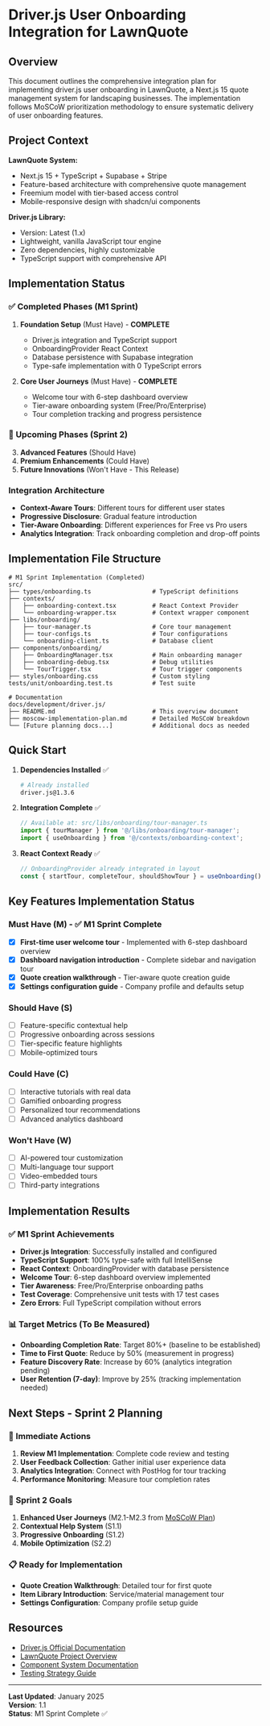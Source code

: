 # Driver.js User Onboarding Integration for LawnQuote

## Overview

This document outlines the comprehensive integration plan for implementing driver.js user onboarding in LawnQuote, a Next.js 15 quote management system for landscaping businesses. The implementation follows MoSCoW prioritization methodology to ensure systematic delivery of user onboarding features.

## Project Context

**LawnQuote System:**
- Next.js 15 + TypeScript + Supabase + Stripe
- Feature-based architecture with comprehensive quote management
- Freemium model with tier-based access control
- Mobile-responsive design with shadcn/ui components

**Driver.js Library:**
- Version: Latest (1.x)
- Lightweight, vanilla JavaScript tour engine
- Zero dependencies, highly customizable
- TypeScript support with comprehensive API

## Implementation Status

### ✅ Completed Phases (M1 Sprint)
1. **Foundation Setup** (Must Have) - **COMPLETE**
   - Driver.js integration and TypeScript support
   - OnboardingProvider React Context
   - Database persistence with Supabase integration
   - Type-safe implementation with 0 TypeScript errors

2. **Core User Journeys** (Must Have) - **COMPLETE**
   - Welcome tour with 6-step dashboard overview
   - Tier-aware onboarding system (Free/Pro/Enterprise)
   - Tour completion tracking and progress persistence

### 🔄 Upcoming Phases (Sprint 2)
3. **Advanced Features** (Should Have)
4. **Premium Enhancements** (Could Have)
5. **Future Innovations** (Won't Have - This Release)

### Integration Architecture
- **Context-Aware Tours**: Different tours for different user states
- **Progressive Disclosure**: Gradual feature introduction
- **Tier-Aware Onboarding**: Different experiences for Free vs Pro users
- **Analytics Integration**: Track onboarding completion and drop-off points

## Implementation File Structure

```
# M1 Sprint Implementation (Completed)
src/
├── types/onboarding.ts                 # TypeScript definitions
├── contexts/
│   ├── onboarding-context.tsx          # React Context Provider
│   └── onboarding-wrapper.tsx          # Context wrapper component
├── libs/onboarding/
│   ├── tour-manager.ts                 # Core tour management
│   ├── tour-configs.ts                 # Tour configurations
│   └── onboarding-client.ts            # Database client
├── components/onboarding/
│   ├── OnboardingManager.tsx           # Main onboarding manager
│   ├── onboarding-debug.tsx            # Debug utilities
│   └── TourTrigger.tsx                 # Tour trigger components
├── styles/onboarding.css               # Custom styling
tests/unit/onboarding.test.ts           # Test suite

# Documentation
docs/development/driver.js/
├── README.md                           # This overview document
├── moscow-implementation-plan.md       # Detailed MoSCoW breakdown
└── [Future planning docs...]           # Additional docs as needed
```

## Quick Start

1. **Dependencies Installed** ✅
   ```bash
   # Already installed
   driver.js@1.3.6
   ```

2. **Integration Complete** ✅
   ```typescript
   // Available at: src/libs/onboarding/tour-manager.ts
   import { tourManager } from '@/libs/onboarding/tour-manager';
   import { useOnboarding } from '@/contexts/onboarding-context';
   ```

3. **React Context Ready** ✅
   ```typescript
   // OnboardingProvider already integrated in layout
   const { startTour, completeTour, shouldShowTour } = useOnboarding();
   ```

## Key Features Implementation Status

### Must Have (M) - ✅ M1 Sprint Complete
- [x] **First-time user welcome tour** - Implemented with 6-step dashboard overview
- [x] **Dashboard navigation introduction** - Complete sidebar and navigation tour
- [x] **Quote creation walkthrough** - Tier-aware quote creation guide
- [x] **Settings configuration guide** - Company profile and defaults setup

### Should Have (S)
- [ ] Feature-specific contextual help
- [ ] Progressive onboarding across sessions
- [ ] Tier-specific feature highlights
- [ ] Mobile-optimized tours

### Could Have (C)
- [ ] Interactive tutorials with real data
- [ ] Gamified onboarding progress
- [ ] Personalized tour recommendations
- [ ] Advanced analytics dashboard

### Won't Have (W)
- [ ] AI-powered tour customization
- [ ] Multi-language tour support
- [ ] Video-embedded tours
- [ ] Third-party integrations

## Implementation Results

### ✅ M1 Sprint Achievements
- **Driver.js Integration**: Successfully installed and configured
- **TypeScript Support**: 100% type-safe with full IntelliSense
- **React Context**: OnboardingProvider with database persistence
- **Welcome Tour**: 6-step dashboard overview implemented
- **Tier Awareness**: Free/Pro/Enterprise onboarding paths
- **Test Coverage**: Comprehensive unit tests with 17 test cases
- **Zero Errors**: Full TypeScript compilation without errors

### 📊 Target Metrics (To Be Measured)
- **Onboarding Completion Rate**: Target 80%+ (baseline to be established)
- **Time to First Quote**: Reduce by 50% (measurement in progress)
- **Feature Discovery Rate**: Increase by 60% (analytics integration pending)
- **User Retention (7-day)**: Improve by 25% (tracking implementation needed)

## Next Steps - Sprint 2 Planning

### 🎯 Immediate Actions
1. **Review M1 Implementation**: Complete code review and testing
2. **User Feedback Collection**: Gather initial user experience data
3. **Analytics Integration**: Connect with PostHog for tour tracking
4. **Performance Monitoring**: Measure tour completion rates

### 🚀 Sprint 2 Goals
1. **Enhanced User Journeys** (M2.1-M2.3 from [MoSCoW Plan](./moscow-implementation-plan.md))
2. **Contextual Help System** (S1.1)
3. **Progressive Onboarding** (S1.2)
4. **Mobile Optimization** (S2.2)

### 📋 Ready for Implementation
- **Quote Creation Walkthrough**: Detailed tour for first quote
- **Item Library Introduction**: Service/material management tour
- **Settings Configuration**: Company profile setup guide

## Resources

- [Driver.js Official Documentation](https://driverjs.com/)
- [LawnQuote Project Overview](../../README-PROJECT.md)
- [Component System Documentation](../components/)
- [Testing Strategy Guide](../testing/)

---

**Last Updated**: January 2025  
**Version**: 1.1  
**Status**: M1 Sprint Complete ✅
